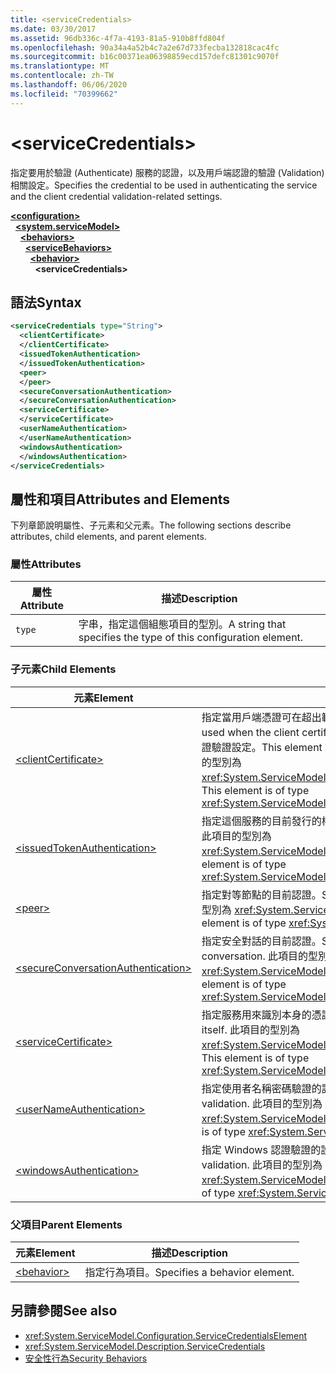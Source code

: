 ```yaml
---
title: <serviceCredentials>
ms.date: 03/30/2017
ms.assetid: 96db336c-4f7a-4193-81a5-910b8ffd804f
ms.openlocfilehash: 90a34a4a52b4c7a2e67d733fecba132818cac4fc
ms.sourcegitcommit: b16c00371ea06398859ecd157defc81301c9070f
ms.translationtype: MT
ms.contentlocale: zh-TW
ms.lasthandoff: 06/06/2020
ms.locfileid: "70399662"
---
```

# \<serviceCredentials>
<span data-ttu-id="d7424-101">指定要用於驗證 (Authenticate) 服務的認證，以及用戶端認證的驗證 (Validation) 相關設定。</span><span class="sxs-lookup"><span data-stu-id="d7424-101">Specifies the credential to be used in authenticating the service and the client credential validation-related settings.</span></span>  
  
[**\<configuration>**](../configuration-element.md)\
&nbsp;&nbsp;[**\<system.serviceModel>**](system-servicemodel.md)\
&nbsp;&nbsp;&nbsp;&nbsp;[**\<behaviors>**](behaviors.md)\
&nbsp;&nbsp;&nbsp;&nbsp;&nbsp;&nbsp;[**\<serviceBehaviors>**](servicebehaviors.md)\
&nbsp;&nbsp;&nbsp;&nbsp;&nbsp;&nbsp;&nbsp;&nbsp;[**\<behavior>**](behavior-of-servicebehaviors.md)\
&nbsp;&nbsp;&nbsp;&nbsp;&nbsp;&nbsp;&nbsp;&nbsp;&nbsp;&nbsp;**\<serviceCredentials>**  
  
## <a name="syntax"></a><span data-ttu-id="d7424-102">語法</span><span class="sxs-lookup"><span data-stu-id="d7424-102">Syntax</span></span>  
  
```xml  
<serviceCredentials type="String">
  <clientCertificate>
  </clientCertificate>
  <issuedTokenAuthentication>
  </issuedTokenAuthentication>
  <peer>
  </peer>
  <secureConversationAuthentication>
  </secureConversationAuthentication>
  <serviceCertificate>
  </serviceCertificate>
  <userNameAuthentication>
  </userNameAuthentication>
  <windowsAuthentication>
  </windowsAuthentication>
</serviceCredentials>
```  
  
## <a name="attributes-and-elements"></a><span data-ttu-id="d7424-103">屬性和項目</span><span class="sxs-lookup"><span data-stu-id="d7424-103">Attributes and Elements</span></span>  
 <span data-ttu-id="d7424-104">下列章節說明屬性、子元素和父元素。</span><span class="sxs-lookup"><span data-stu-id="d7424-104">The following sections describe attributes, child elements, and parent elements.</span></span>  
  
### <a name="attributes"></a><span data-ttu-id="d7424-105">屬性</span><span class="sxs-lookup"><span data-stu-id="d7424-105">Attributes</span></span>  
  
|<span data-ttu-id="d7424-106">屬性</span><span class="sxs-lookup"><span data-stu-id="d7424-106">Attribute</span></span>|<span data-ttu-id="d7424-107">描述</span><span class="sxs-lookup"><span data-stu-id="d7424-107">Description</span></span>|  
|---------------|-----------------|  
|`type`|<span data-ttu-id="d7424-108">字串，指定這個組態項目的型別。</span><span class="sxs-lookup"><span data-stu-id="d7424-108">A string that specifies the type of this configuration element.</span></span>|  
  
### <a name="child-elements"></a><span data-ttu-id="d7424-109">子元素</span><span class="sxs-lookup"><span data-stu-id="d7424-109">Child Elements</span></span>  
  
|<span data-ttu-id="d7424-110">元素</span><span class="sxs-lookup"><span data-stu-id="d7424-110">Element</span></span>|<span data-ttu-id="d7424-111">描述</span><span class="sxs-lookup"><span data-stu-id="d7424-111">Description</span></span>|  
|-------------|-----------------|  
|[\<clientCertificate>](clientcertificate-of-servicecredentials.md)|<span data-ttu-id="d7424-112">指定當用戶端憑證可在超出範圍使用時，要使用的憑證。</span><span class="sxs-lookup"><span data-stu-id="d7424-112">Specifies the certificate to be used when the client certificate is available out-of-band.</span></span> <span data-ttu-id="d7424-113">這個項目也會指定用戶端憑證驗證設定。</span><span class="sxs-lookup"><span data-stu-id="d7424-113">This element also specifies client certificate validation settings.</span></span> <span data-ttu-id="d7424-114">此項目的型別為 <xref:System.ServiceModel.Configuration.X509InitiatorCertificateServiceElement>。</span><span class="sxs-lookup"><span data-stu-id="d7424-114">This element is of type <xref:System.ServiceModel.Configuration.X509InitiatorCertificateServiceElement>.</span></span>|  
|[\<issuedTokenAuthentication>](issuedtokenauthentication-of-servicecredentials.md)|<span data-ttu-id="d7424-115">指定這個服務的目前發行的權杖。</span><span class="sxs-lookup"><span data-stu-id="d7424-115">Specifies the current issued token for this service.</span></span> <span data-ttu-id="d7424-116">此項目的型別為 <xref:System.ServiceModel.Configuration.IssuedTokenServiceElement>。</span><span class="sxs-lookup"><span data-stu-id="d7424-116">This element is of type <xref:System.ServiceModel.Configuration.IssuedTokenServiceElement>.</span></span>|  
|[\<peer>](peer-of-servicecredentials.md)|<span data-ttu-id="d7424-117">指定對等節點的目前認證。</span><span class="sxs-lookup"><span data-stu-id="d7424-117">Specifies the current credentials for a peer node.</span></span> <span data-ttu-id="d7424-118">此項目的型別為 <xref:System.ServiceModel.Configuration.PeerCredentialElement>。</span><span class="sxs-lookup"><span data-stu-id="d7424-118">This element is of type <xref:System.ServiceModel.Configuration.PeerCredentialElement>.</span></span>|  
|[\<secureConversationAuthentication>](secureconversationauthentication-of-servicecredential.md)|<span data-ttu-id="d7424-119">指定安全對話的目前認證。</span><span class="sxs-lookup"><span data-stu-id="d7424-119">Specifies the current credentials for a secure conversation.</span></span> <span data-ttu-id="d7424-120">此項目的型別為 <xref:System.ServiceModel.Configuration.SecureConversationServiceElement>。</span><span class="sxs-lookup"><span data-stu-id="d7424-120">This element is of type <xref:System.ServiceModel.Configuration.SecureConversationServiceElement>.</span></span>|  
|[\<serviceCertificate>](servicecertificate-of-servicecredentials.md)|<span data-ttu-id="d7424-121">指定服務用來識別本身的憑證。</span><span class="sxs-lookup"><span data-stu-id="d7424-121">Specifies a certificate used by a service to identify itself.</span></span> <span data-ttu-id="d7424-122">此項目的型別為 <xref:System.ServiceModel.Configuration.X509RecipientCertificateServiceElement>。</span><span class="sxs-lookup"><span data-stu-id="d7424-122">This element is of type <xref:System.ServiceModel.Configuration.X509RecipientCertificateServiceElement>.</span></span>|  
|[\<userNameAuthentication>](usernameauthentication.md)|<span data-ttu-id="d7424-123">指定使用者名稱密碼驗證的設定。</span><span class="sxs-lookup"><span data-stu-id="d7424-123">Specifies the settings for username password validation.</span></span> <span data-ttu-id="d7424-124">此項目的型別為 <xref:System.ServiceModel.Configuration.UserNameServiceElement>。</span><span class="sxs-lookup"><span data-stu-id="d7424-124">This element is of type <xref:System.ServiceModel.Configuration.UserNameServiceElement>.</span></span>|  
|[\<windowsAuthentication>](windowsauthentication-of-servicecredentials.md)|<span data-ttu-id="d7424-125">指定 Windows 認證驗證的設定。</span><span class="sxs-lookup"><span data-stu-id="d7424-125">Specifies the settings for Windows credential validation.</span></span> <span data-ttu-id="d7424-126">此項目的型別為 <xref:System.ServiceModel.Configuration.WindowsServiceElement>。</span><span class="sxs-lookup"><span data-stu-id="d7424-126">This element is of type <xref:System.ServiceModel.Configuration.WindowsServiceElement>.</span></span>|  
  
### <a name="parent-elements"></a><span data-ttu-id="d7424-127">父項目</span><span class="sxs-lookup"><span data-stu-id="d7424-127">Parent Elements</span></span>  
  
|<span data-ttu-id="d7424-128">元素</span><span class="sxs-lookup"><span data-stu-id="d7424-128">Element</span></span>|<span data-ttu-id="d7424-129">描述</span><span class="sxs-lookup"><span data-stu-id="d7424-129">Description</span></span>|  
|-------------|-----------------|  
|[\<behavior>](behavior-of-endpointbehaviors.md)|<span data-ttu-id="d7424-130">指定行為項目。</span><span class="sxs-lookup"><span data-stu-id="d7424-130">Specifies a behavior element.</span></span>|  
  
## <a name="see-also"></a><span data-ttu-id="d7424-131">另請參閱</span><span class="sxs-lookup"><span data-stu-id="d7424-131">See also</span></span>

- <xref:System.ServiceModel.Configuration.ServiceCredentialsElement>
- <xref:System.ServiceModel.Description.ServiceCredentials>
- [<span data-ttu-id="d7424-132">安全性行為</span><span class="sxs-lookup"><span data-stu-id="d7424-132">Security Behaviors</span></span>](../../../wcf/feature-details/security-behaviors-in-wcf.md)

